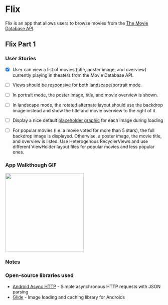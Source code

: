 # Flix
Flix is an app that allows users to browse movies from the [The Movie Database API]([http://docs.themoviedb.apiary.io/#](https://developers.themoviedb.org/3/getting-started/introduction)).

## Flix Part 1

### User Stories 
- [x] User can view a list of movies (title, poster image, and overview) currently playing in theaters from the Movie Database API.
- [ ] Views should be responsive for both landscape/portrait mode.
- [ ] In portrait mode, the poster image, title, and movie overview is shown.
- [ ] In landscape mode, the rotated alternate layout should use the backdrop image instead and show the title and movie overview to the right of it.

- [ ] Display a nice default [placeholder graphic](https://guides.codepath.org/android/Displaying-Images-with-the-Glide-Library#advanced-usage) for each image during loading
- [ ] For popular movies (i.e. a movie voted for more than 5 stars), the full backdrop image is displayed. Otherwise, a poster image, the movie title, and overview is listed. Use Heterogenous RecyclerViews and use different ViewHolder layout files for popular movies and less popular ones.

### App Walkthough GIF
<img src="flixster_walkthrough.gif" width=250><br>

### Notes
### Open-source libraries used

- [Android Async HTTP](https://github.com/codepath/CPAsyncHttpClient) - Simple asynchronous HTTP requests with JSON parsing
- [Glide](https://github.com/bumptech/glide) - Image loading and caching library for Androids
